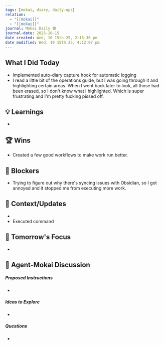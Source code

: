 ```yaml
---
tags: [mokai, diary, daily-ops]
relation:
  - "[[mokai]]"
  - "[[mokai]]"
journal: Mokai Daily 🟣
journal-date: 2025-10-15
date created: Wed, 10 15th 25, 2:15:36 pm
date modified: Wed, 10 15th 25, 4:12:07 pm
---
```



## What I Did Today

- Implemented auto-diary capture hook for automatic logging
-   I read a little bit of the operations guide, but I was going through it and highlighting certain areas. When I went back later to look, all those had been erased, so I don't know what I highlighted. Which is super frustrating and I'm pretty fucking pissed off.



## 💡 Learnings

-



## 🏆 Wins

- Created a few good workflows to make work run better.



## 🚨 Blockers

- Trying to figure out why there's syncing issues with Obsidian, so I got annoyed and it stopped me from executing more work.



## 📝 Context/Updates

-
- Executed  command



## 🎯 Tomorrow's Focus

-


## 🤖 Agent-Mokai Discussion

##### Proposed Instructions
>
-

##### Ideas to Explore


-

##### Questions
>

-
